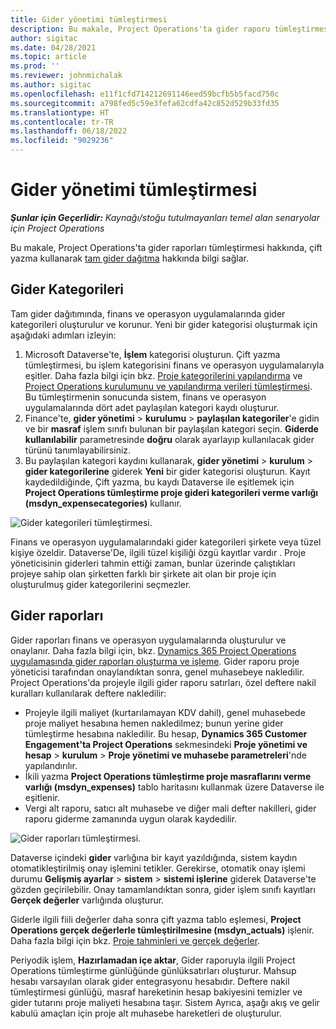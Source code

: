 ```yaml
---
title: Gider yönetimi tümleştirmesi
description: Bu makale, Project Operations'ta gider raporu tümleştirmesi hakkında, çift yazma kullanarak bilgi sağlar.
author: sigitac
ms.date: 04/28/2021
ms.topic: article
ms.prod: ''
ms.reviewer: johnmichalak
ms.author: sigitac
ms.openlocfilehash: e11f1cfd714212691146eed59bcfb5b5facd750c
ms.sourcegitcommit: a798fed5c59e3fefa62cdfa42c852d529b33fd35
ms.translationtype: HT
ms.contentlocale: tr-TR
ms.lasthandoff: 06/18/2022
ms.locfileid: "9029236"
---
```

# <a name="expense-management-integration"></a>Gider yönetimi tümleştirmesi

_**Şunlar için Geçerlidir:** Kaynağı/stoğu tutulmayanları temel alan senaryolar için Project Operations_

Bu makale, Project Operations'ta gider raporları tümleştirmesi hakkında, çift yazma kullanarak [tam gider dağıtma](../expense/expense-overview.md) hakkında bilgi sağlar.

## <a name="expense-categories"></a>Gider Kategorileri

Tam gider dağıtımında, finans ve operasyon uygulamalarında gider kategorileri oluşturulur ve korunur. Yeni bir gider kategorisi oluşturmak için aşağıdaki adımları izleyin:

1. Microsoft Dataverse'te, **İşlem** kategorisi oluşturun. Çift yazma tümleştirmesi, bu işlem kategorisini finans ve operasyon uygulamalarıyla eşitler. Daha fazla bilgi için bkz. [Proje kategorilerini yapılandırma](/dynamics365/project-operations/project-accounting/configure-project-categories) ve [Project Operations kurulumunu ve yapılandırma verileri tümleştirmesi](resource-dual-write-setup-integration.md). Bu tümleştirmenin sonucunda sistem, finans ve operasyon uygulamalarında dört adet paylaşılan kategori kaydı oluşturur.
2. Finance'te, **gider yönetimi** > **kurulumu** > **paylaşılan kategoriler**'e gidin ve bir **masraf** işlem sınıfı bulunan bir paylaşılan kategori seçin. **Giderde kullanılabilir** parametresinde **doğru** olarak ayarlayıp kullanılacak gider türünü tanımlayabilirsiniz.
3. Bu paylaşılan kategori kaydını kullanarak, **gider yönetimi** > **kurulum** > **gider kategorilerine** giderek **Yeni** bir gider kategorisi oluşturun. Kayıt kaydedildiğinde, Çift yazma, bu kaydı Dataverse ile eşitlemek için **Project Operations tümleştirme proje gideri kategorileri verme varlığı (msdyn\_expensecategories)** kullanır.

  ![Gider kategorileri tümleştirmesi.](./media/DW6ExpenseCategories.png)

Finans ve operasyon uygulamalarındaki gider kategorileri şirkete veya tüzel kişiye özeldir. Dataverse'De, ilgili tüzel kişiliği özgü kayıtlar vardır . Proje yöneticisinin giderleri tahmin ettiği zaman, bunlar üzerinde çalıştıkları projeye sahip olan şirketten farklı bir şirkete ait olan bir proje için oluşturulmuş gider kategorilerini seçmezler. 

## <a name="expense-reports"></a>Gider raporları

Gider raporları finans ve operasyon uygulamalarında oluşturulur ve onaylanır. Daha fazla bilgi için, bkz. [Dynamics 365 Project Operations uygulamasında gider raporları oluşturma ve işleme](/learn/modules/create-process-expense-reports/). Gider raporu proje yöneticisi tarafından onaylandıktan sonra, genel muhasebeye nakledilir. Project Operations'da projeyle ilgili gider raporu satırları, özel deftere nakil kuralları kullanılarak deftere nakledilir:

  - Projeyle ilgili maliyet (kurtarılamayan KDV dahil), genel muhasebede proje maliyet hesabına hemen nakledilmez; bunun yerine gider tümleştirme hesabına nakledilir. Bu hesap, **Dynamics 365 Customer Engagement'ta Project Operations** sekmesindeki **Proje yönetimi ve hesap** > **kurulum** > **Proje yönetimi ve muhasebe parametreleri**'nde yapılandırılır.
  - İkili yazma **Project Operations tümleştirme proje masraflarını verme varlığı (msdyn\_expenses)** tablo haritasını kullanmak üzere Dataverse ile eşitlenir.
  - Vergi alt raporu, satıcı alt muhasebe ve diğer mali defter nakilleri, gider raporu giderme zamanında uygun olarak kaydedilir.

  ![Gider raporları tümleştirmesi.](./media/DW6ExpenseReports.png)

Dataverse içindeki **gider** varlığına bir kayıt yazıldığında, sistem kaydın otomatikleştirilmiş onay işlemini tetikler. Gerekirse, otomatik onay işlemi durumu **Gelişmiş ayarlar** > **sistem** > **sistemi işlerine** giderek Dataverse'te gözden geçirilebilir. Onay tamamlandıktan sonra, gider işlem sınıfı kayıtları **Gerçek değerler** varlığında oluşturur.

Giderle ilgili fiili değerler daha sonra çift yazma tablo eşlemesi, **Project Operations gerçek değerlerle tümleştirilmesine (msdyn\_actuals)** işlenir. Daha fazla bilgi için bkz. [Proje tahminleri ve gerçek değerler](resource-dual-write-estimates-actuals.md).

Periyodik işlem, **Hazırlamadan içe aktar**, Gider raporuyla ilgili Project Operations tümleştirme günlüğünde günlüksatırları oluşturur. Mahsup hesabı varsayılan olarak gider entegrasyonu hesabıdır. Deftere nakil tümleştirmesi günlüğü, masraf hareketinin hesap bakiyesini temizler ve gider tutarını proje maliyeti hesabına taşır. Sistem Ayrıca, aşağı akış ve gelir kabulü amaçları için proje alt muhasebe hareketleri de oluşturulur.
